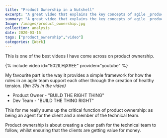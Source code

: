 ```yaml
---
title: "Product Ownership in a Nutshell"
excerpt: "A great video that explains the key concepts of agile _product ownership_"
summary: "A great video that explains the key concepts of agile _product ownership_"
Image: /images/product_ownership.jpg
collection: analysis
date: 2020-03-16
tags: ["product_ownership","video"]
categories: [Work]
---
```

This is one of the best videos I have come across on product ownership.

{% include video id="502ILHjX9EE" provider="youtube" %}

My favourite part is the way it provides a simple framework for how the roles in an agile team support each other through the creation of healthy tension. _(9m 37s in the video)_

- Product Owner - "BUILD THE RIGHT THING"
- Dev Team - "BUILD THE THING RIGHT"

This for me really sums up the critical function of product ownership: as being an agent for the client and a member of the technical team. 

Product ownership is about creating a clear path for the technical team to follow, whilst ensuring that the clients are getting value for money.
